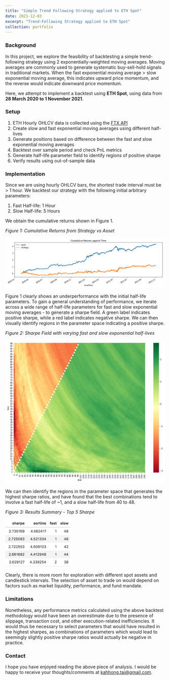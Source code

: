 ```yaml
---
title: "Simple Trend Following Strategy applied to ETH Spot"
date: 2021-12-03
excerpt: "Trend-Following Strategy applied to ETH Spot"
collection: portfolio
---
```


### Background
In this project, we explore the feasibility of backtesting a simple trend-following strategy using 2 exponentially-weighted moving averages. Moving averages are commonly used to generate systematic buy-sell-hold signals in traditional markets. When the fast exponential moving average > slow exponential moving average, this indicates upward price momentum, and the reverse would indicate downward price momentum.

Here, we attempt to implement a backtest using **ETH Spot**, using data from **28 March 2020 to 1 November 2021**.

### Setup
1. ETH Hourly OHLCV data is collected using the [FTX API](https://docs.ftx.com/#overview)
2. Create slow and fast exponential moving averages using different half-lives
3. Generate positions based on difference between the fast and slow exponential moving averages
4. Backtest over sample period and check PnL metrics
5. Generate half-life parameter field to identify regions of positive sharpe
6. Verify results using out-of-sample data

### Implementation
Since we are using hourly OHLCV bars, the shortest trade interval must be > 1 hour. We backtest our strategy with the following initial arbitrary parameters:
1. Fast Half-life: 1 Hour
2. Slow Half-life: 5 Hours

We obtain the cumulative returns shown in Figure 1.

<p align = "left"><em>Figure 1: Cumulative Returns from Strategy vs Asset</em></p>
<p align="left"><img src="/images/Trend-following Cumulative Returns.png"/></p>

Figure 1 clearly shows an underperformance with the initial half-life parameters. To gain a general understanding of performance, we iterate across a wide range of half-life parameters for fast and slow exponential moving averages - to generate a sharpe field. A green label indicates positive sharpe, while a red label indicates negative sharpe. We can then visually identify regions in the parameter space indicating a positive sharpe.

<p align = "left"><em>Figure 2: Sharpe Field with varying fast and slow exponential half-lives</em></p>
<p align="left"><img src="/images/Trend-following Sharpe Field.png" height="450" width="600" /></p>

We can then identify the regions in the parameter space that generates the highest sharpe ratios, and have found that the best combinations tend to involve a fast half-life of ~1, and a slow half-life from 40 to 48.

<p align = "left"><em>Figure 3: Results Summary - Top 5 Sharpe </em></p>
<p align="left"><img src="/images/Trend-following Results Table.png" height="150" width="210" /></p>

Clearly, there is more room for exploration with different spot assets and candlestick intervals. The selection of asset to trade on would depend on factors such as market liquidity, performance, and fund mandate.

### Limitations

Nonetheless, any performance metrics calculated using the above backtest methodology would have been an overestimate due to the presence of slippage, transaction cost, and other execution-related inefficiencies. It would thus be necessary to select parameters that would have resulted in the highest sharpes, as combinations of parameters which would lead to seemingly slightly positive sharpe ratios would actually be negative in practice.

### Contact
I hope you have enjoyed reading the above piece of analysis. I would be happy to receive your thoughts/comments at [kahhong.tai@gmail.com](kahhong.tai@gmail.com).
